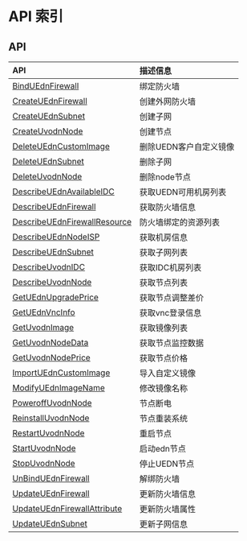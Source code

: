 # API 索引

## API

| API | 描述信息 |
|:---|:---|
|[BindUEdnFirewall](api/uedn-api/bind_uedn_firewall)|绑定防火墙|
|[CreateUEdnFirewall](api/uedn-api/create_uedn_firewall)|创建外网防火墙|
|[CreateUEdnSubnet](api/uedn-api/create_uedn_subnet)|创建子网|
|[CreateUvodnNode](api/uedn-api/create_uvodn_node)|创建节点|
|[DeleteUEdnCustomImage](api/uedn-api/delete_uedn_custom_image)|删除UEDN客户自定义镜像|
|[DeleteUEdnSubnet](api/uedn-api/delete_uedn_subnet)|删除子网|
|[DeleteUvodnNode](api/uedn-api/delete_uvodn_node)|删除node节点|
|[DescribeUEdnAvailableIDC](api/uedn-api/describe_uedn_available_idc)|获取UEDN可用机房列表|
|[DescribeUEdnFirewall](api/uedn-api/describe_uedn_firewall)|获取防火墙信息|
|[DescribeUEdnFirewallResource](api/uedn-api/describe_uedn_firewall_resource)|防火墙绑定的资源列表|
|[DescribeUEdnNodeISP](api/uedn-api/describe_uedn_node_isp)|获取机房信息|
|[DescribeUEdnSubnet](api/uedn-api/describe_uedn_subnet)|获取子网列表|
|[DescribeUvodnIDC](api/uedn-api/describe_uvodn_idc)|获取IDC机房列表|
|[DescribeUvodnNode](api/uedn-api/describe_uvodn_node)|获取节点列表|
|[GetUEdnUpgradePrice](api/uedn-api/get_uedn_upgrade_price)|获取节点调整差价|
|[GetUEdnVncInfo](api/uedn-api/get_uedn_vnc_info)|获取vnc登录信息|
|[GetUvodnImage](api/uedn-api/get_uvodn_image)|获取镜像列表|
|[GetUvodnNodeData](api/uedn-api/get_uvodn_node_data)|获取节点监控数据|
|[GetUvodnNodePrice](api/uedn-api/get_uvodn_node_price)|获取节点价格|
|[ImportUEdnCustomImage](api/uedn-api/import_uedn_custom_image)|导入自定义镜像|
|[ModifyUEdnImageName](api/uedn-api/modify_uedn_image_name)|修改镜像名称|
|[PoweroffUvodnNode](api/uedn-api/poweroff_uvodn_node)|节点断电|
|[ReinstallUvodnNode](api/uedn-api/reinstall_uvodn_node)|节点重装系统|
|[RestartUvodnNode](api/uedn-api/restart_uvodn_node)|重启节点|
|[StartUvodnNode](api/uedn-api/start_uvodn_node)|启动edn节点|
|[StopUvodnNode](api/uedn-api/stop_uvodn_node)|停止UEDN节点|
|[UnBindUEdnFirewall](api/uedn-api/un_bind_uedn_firewall)|解绑防火墙|
|[UpdateUEdnFirewall](api/uedn-api/update_uedn_firewall)|更新防火墙信息|
|[UpdateUEdnFirewallAttribute](api/uedn-api/update_uedn_firewall_attribute)|更新防火墙属性|
|[UpdateUEdnSubnet](api/uedn-api/update_uedn_subnet)|更新子网信息|

